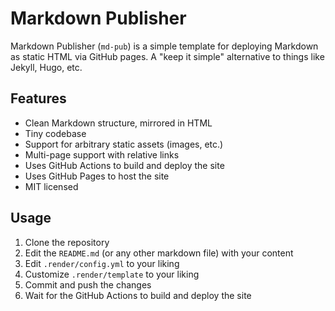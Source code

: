 # Markdown Publisher

Markdown Publisher (`md-pub`) is a simple template for deploying Markdown as static HTML via GitHub pages. A "keep it simple" alternative to things like Jekyll, Hugo, etc.

## Features

- Clean Markdown structure, mirrored in HTML
- Tiny codebase
- Support for arbitrary static assets (images, etc.)
- Multi-page support with relative links
- Uses GitHub Actions to build and deploy the site
- Uses GitHub Pages to host the site
- MIT licensed

## Usage

1. Clone the repository
1. Edit the `README.md` (or any other markdown file) with your content
1. Edit `.render/config.yml` to your liking
1. Customize `.render/template` to your liking
1. Commit and push the changes
1. Wait for the GitHub Actions to build and deploy the site
